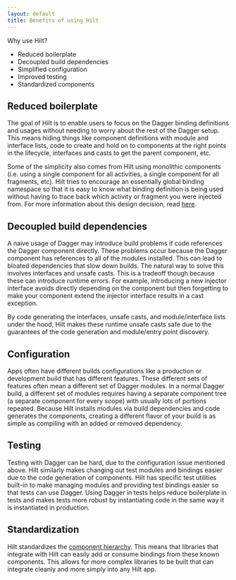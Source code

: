 ```yaml
---
layout: default
title: Benefits of using Hilt
---
```


Why use Hilt?

*   Reduced boilerplate
*   Decoupled build dependencies
*   Simplified configuration
*   Improved testing
*   Standardized components

## Reduced boilerplate

The goal of Hilt is to enable users to focus on the Dagger binding definitions
and usages without needing to worry about the rest of the Dagger setup. This
means hiding things like component definitions with module and interface lists,
code to create and hold on to components at the right points in the lifecycle,
interfaces and casts to get the parent component, etc.

Some of the simplicity also comes from Hilt using monolithic components (i.e.
using a single component for all activities, a single component for all
fragments, etc). Hilt tries to encourage an essentially global binding namespace
so that it is easy to know what binding definition is being used without having
to trace back which activity or fragment you were injected from. For more
information about this design decision, read [here](monolithic.md).

## Decoupled build dependencies

A naive usage of Dagger may introduce build problems if code references the
Dagger component directly. These problems occur because the Dagger component has
references to all of the modules installed. This can lead to bloated
dependencies that slow down builds. The natural way to solve this involves
interfaces and unsafe casts. This is a tradeoff though because these can
introduce runtime errors. For example, introducing a new injector interface
avoids directly depending on the component but then forgetting to make your
component extend the injector interface results in a cast exception.

By code generating the interfaces, unsafe casts, and module/interface lists
under the hood, Hilt makes these runtime unsafe casts safe due to the guarantees
of the code generation and module/entry point discovery.

## Configuration

Apps often have different builds configurations like a production or development
build that has different features. These different sets of features often mean a
different set of Dagger modules. In a normal Dagger build, a different set of
modules requires having a separate component tree (a separate component for
every scope) with usually lots of portions repeated. Because Hilt installs
modules via build dependencies and code generates the components, creating a
different flavor of your build is as simple as compiling with an added or
removed dependency.

## Testing

Testing with Dagger can be hard, due to the configuration issue mentioned above.
Hilt similarly makes changing out test modules and bindings easier due to the
code generation of components. Hilt has specific test utilities built-in to make
managing modules and providing test bindings easier so that tests can use
Dagger. Using Dagger in tests helps reduce boilerplate in tests and makes tests
more robust by instantiating code in the same way it is instantiated in
production.

## Standardization

Hilt standardizes the [component hierarchy](components.md#component-heirarchy).
This means that libraries that integrate with Hilt can easily add or consume
bindings from these known components. This allows for more complex libraries to
be built that can integrate cleanly and more simply into any Hilt app.
